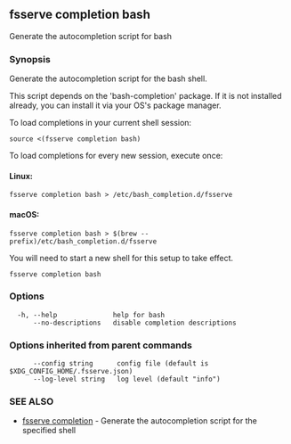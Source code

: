 ## fsserve completion bash

Generate the autocompletion script for bash

### Synopsis

Generate the autocompletion script for the bash shell.

This script depends on the 'bash-completion' package.
If it is not installed already, you can install it via your OS's package manager.

To load completions in your current shell session:

	source <(fsserve completion bash)

To load completions for every new session, execute once:

#### Linux:

	fsserve completion bash > /etc/bash_completion.d/fsserve

#### macOS:

	fsserve completion bash > $(brew --prefix)/etc/bash_completion.d/fsserve

You will need to start a new shell for this setup to take effect.


```
fsserve completion bash
```

### Options

```
  -h, --help              help for bash
      --no-descriptions   disable completion descriptions
```

### Options inherited from parent commands

```
      --config string      config file (default is $XDG_CONFIG_HOME/.fsserve.json)
      --log-level string   log level (default "info")
```

### SEE ALSO

* [fsserve completion](fsserve_completion.md)	 - Generate the autocompletion script for the specified shell

